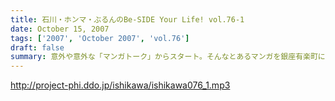 ```yaml
---
title: 石川・ホンマ・ぶるんのBe-SIDE Your Life! vol.76-1
date: October 15, 2007
tags: ['2007', 'October 2007', 'vol.76']
draft: false
summary: 意外や意外な「マンガトーク」からスタート。そんなとあるマンガを銀座有楽町に買い出しに走らせるビーサイ。そして、またもや、子供の頃は想像もしていなかった３０代っぷりを発揮する石川サンのトークからスタートです。NAMAE
---
```


http://project-phi.ddo.jp/ishikawa/ishikawa076_1.mp3